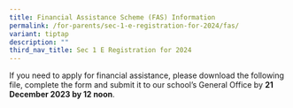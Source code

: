 ```yaml
---
title: Financial Assistance Scheme (FAS) Information
permalink: /for-parents/sec-1-e-registration-for-2024/fas/
variant: tiptap
description: ""
third_nav_title: Sec 1 E Registration for 2024
---
```

<p>If you need to apply for financial assistance, please download the following file, complete the form and submit it to our school’s General Office by <strong>21 December 2023 by 12 noon</strong>. </p>